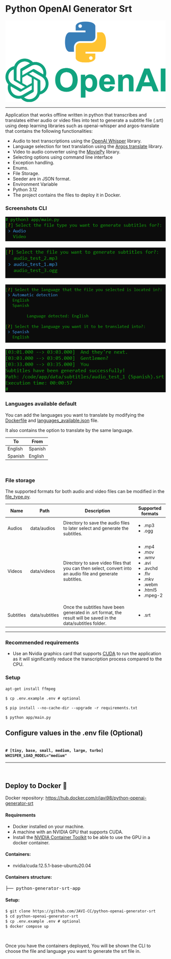 # Python OpenAI Generator Srt

<p align="center">
<img src="static/readme/logo_python_openapi.png" alt="OpenAI_Whisper">
</p>

---

<span>Application that works offline written in python that transcribes and translates either audio or video files into text to generate a subtitle file (.srt) using deep learning libraries such as openai-whisper and argos-translate that contains the following functionalities:</span>

<ul>
  <li>Audio to text transcriptions using the <a href="https://github.com/openai/whisper" target="_blank">OpenAI Whisper</a> library.</li>
  <li>Language selection for text translation using the <a href="https://github.com/argosopentech/argos-translate" target="_blank">Argos translate</a> library.</li>
  <li>Video to audio converter using the <a href="https://github.com/Zulko/moviepy" target="_blank">MoviePy</a> library.</li>
  <li>Selecting options using command line interface</li>
  <li>Exception handling.</li>
  <li>Enums.</li>
  <li>File Storage.</li>
  <li>Seeder are in JSON format.</li>
  <li>Environment Variable</li>
  <li>Python 3.12</li>
  <li>The project contains the files to deploy it in Docker.</li> 
</ul>

<h3>Screenshots CLI</h3>
<img src="static/readme/screen_1.png" alt="screen1">
<br>
<br>
<img src="static/readme/screen_2.png" alt="screen2">
<br>
<br>
<img src="static/readme/screen_3.png" alt="screen3">
<br>
<br>
<img src="static/readme/screen_4.png" alt="screen4">

<h3>Languages available default</h3>
<p>You can add the languages ​​you want to translate by modifying the <a href="https://github.com/JAVI-CC/python-openai-generator-srt/blob/main/Dockerfile" target="_blank">Dockerfile</a> and <a href="https://github.com/JAVI-CC/python-openai-generator-srt/blob/main/app/dependencies/argos_translate/languages_available.json" target="_blank">languages_available.json</a> file.</p>
<p>It also contains the option to translate by the same language.</p>
<table>
<thead>
<tr>
<th>To</th>
<th>From</th>
</tr>
</thead>
<tbody>
<tr>
<td>English</td>
<td>Spanish</td>
</tr>
<tr>
<td>Spanish</td>
<td>English</td>
</tr>
</tbody>
</table>

<br>

<h3>File storage</h3>
<p>The supported formats for both audio and video files can be modified in the <a href="https://github.com/JAVI-CC/python-openai-generator-srt/blob/main/app/enums/file_type.py" target="_blank">file_type.py</a>.</p>
<table>
<thead>
<tr>
<th>Name</th>
<th>Path</th>
<th>Description</th>
<th>Supported formats</th>
</tr>
</thead>
<tbody>
<tr>
<td>Audios</td>
<td>data/audios</td>
<td>Directory to save the audio files to later select and generate the subtitles.</td>
<td>
<ul>
<li>.mp3</li>
<li>.ogg</li>
</ul>
</td>
</tr>
<tr>
<td>Videos</td>
<td>data/videos</td>
<td>Directory to save video files that you can then select, convert into an audio file and generate subtitles.</td>
<td>
<ul>
<li>.mp4</li>
<li>.mov</li>
<li>.wmv</li>
<li>.avi</li>
<li>.avchd</li>
<li>.flv</li>
<li>.mkv</li>
<li>.webm</li>
<li>.html5</li>
<li>.mpeg-2</li>
</ul>
</td>
</tr>
<tr>
<td>Subtitles</td>
<td>data/subtitles</td>
<td>Once the subtitles have been generated in .srt format, the result will be saved in the data/subtitles folder.</td>
<td>
<ul>
<li>.srt</li>
</ul>
</td>
</tr>
</tbody>
</table>

<hr>

<h3>Recommended requirements</h3>
<ul>
<li>Use an Nvidia graphics card that supports <a href="https://developer.nvidia.com/cuda-toolkit" target="_blank">CUDA</a> to run the application as it will significantly reduce the transcription process compared to the CPU.</li>
</ul>

<h3>Setup</h3>
<pre>
<code>apt-get install ffmpeg</code>
</pre>
<pre>
<code>$ cp .env.example .env # optional</code>
</pre>
<pre>
<code>$ pip install --no-cache-dir --upgrade -r requirements.txt</code>
</pre>
<pre>
<code>$ python app/main.py</code>
</pre>

<h2>Configure values in the .env file (Optional)</h2>

<pre><code>
<strong># [tiny, base, small, medium, large, turbo]</strong>
<strong>WHISPER_LOAD_MODEL="medium"</strong>
</code></pre>

<hr>

<br>

<h2>Deploy to Docker <g-emoji class="g-emoji" alias="whale" fallback-src="https://github.githubassets.com/images/icons/emoji/unicode/1f433.png">🐳</g-emoji></h2>

<span>Docker repository: <a href="https://hub.docker.com/r/javi98/python-openai-generator-srt" target="_blank">https://hub.docker.com/r/javi98/python-openai-generator-srt</a></span>

<h4>Requirements</h4>
<ul>
<li>Docker installed on your machine.</li>
<li>A machine with an NVIDIA GPU that supports CUDA.</li>
<li>Install the <a href="https://docs.nvidia.com/datacenter/cloud-native/container-toolkit/1.16.2/install-guide.html" target="_blank">NVIDIA Container Toolkit</a> to be able to use the GPU in a docker container.</li>
</ul>

<h4>Containers:</h4>
<ul>
<li><span>nvidia/cuda:12.5.1-base-ubuntu20.04</span></li>
</ul>

<h4>Containers structure:</h4>
<div class="highlight highlight-source-shell"><pre>├── python-generator-srt-app</pre></div>

<h4>Setup:</h4>
<pre>
<code>$ git clone https://github.com/JAVI-CC/python-openai-generator-srt
$ cd python-openai-generator-srt
$ cp .env.example .env # optional
$ docker compose up</code>
</pre>

<br>

<span>Once you have the containers deployed, You will be shown the CLI to choose the file and language you want to generate the srt file in.</span>
